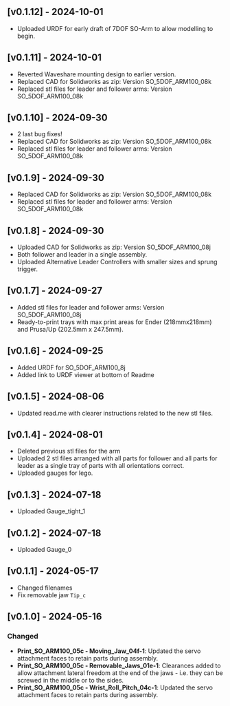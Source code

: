 ## [v0.1.12] - 2024-10-01
- Uploaded URDF for early draft of 7DOF SO-Arm to allow modelling to begin.

## [v0.1.11] - 2024-10-01
- Reverted Waveshare mounting design to earlier version.
- Replaced CAD for Solidworks as zip: Version SO_5DOF_ARM100_08k
- Replaced stl files for leader and follower arms: Version SO_5DOF_ARM100_08k

## [v0.1.10] - 2024-09-30
- 2 last bug fixes!
- Replaced CAD for Solidworks as zip: Version SO_5DOF_ARM100_08k
- Replaced stl files for leader and follower arms: Version SO_5DOF_ARM100_08k

## [v0.1.9] - 2024-09-30
- Replaced CAD for Solidworks as zip: Version SO_5DOF_ARM100_08k
- Replaced stl files for leader and follower arms: Version SO_5DOF_ARM100_08k

## [v0.1.8] - 2024-09-30
- Uploaded CAD for Solidworks as zip: Version SO_5DOF_ARM100_08j
- Both follower and leader in a single assembly.
- Uploaded Alternative Leader Controllers with smaller sizes and sprung trigger.

## [v0.1.7] - 2024-09-27
- Added stl files for leader and follower arms: Version SO_5DOF_ARM100_08j
- Ready-to-print trays with max print areas for Ender (218mmx218mm) and Prusa/Up (202.5mm x 247.5mm).

## [v0.1.6] - 2024-09-25
- Added URDF for SO_5DOF_ARM100_8j
- Added link to URDF viewer at bottom of Readme

## [v0.1.5] - 2024-08-06
- Updated read.me with clearer instructions related to the new stl files.

## [v0.1.4] - 2024-08-01
- Deleted previous stl files for the arm
- Uploaded 2 stl files arranged with all parts for follower and all parts for leader as a single tray of parts with all orientations correct.
- Uploaded gauges for lego.

## [v0.1.3] - 2024-07-18
- Uploaded Gauge_tight_1

## [v0.1.2] - 2024-07-18
- Uploaded Gauge_0

## [v0.1.1] - 2024-05-17
- Changed filenames
- Fix removable jaw `Tip_c`


## [v0.1.0] - 2024-05-16
### Changed
- **Print_SO_ARM100_05c - Moving_Jaw_04f-1**: Updated the servo attachment faces to retain parts during assembly.
- **Print_SO_ARM100_05c - Removable_Jaws_01e-1**: Clearances added to allow attachment lateral freedom at the end of the jaws - i.e. they can be screwed in the middle or to the sides.
- **Print_SO_ARM100_05c - Wrist_Roll_Pitch_04c-1**: Updated the servo attachment faces to retain parts during assembly.
